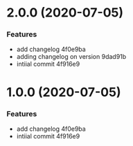 # 2.0.0 (2020-07-05)


### Features

* add changelog 4f0e9ba
* adding changelog on version 9dad91b
* intiial commit 4f916e9



# 1.0.0 (2020-07-05)


### Features

* add changelog 4f0e9ba
* intiial commit 4f916e9



